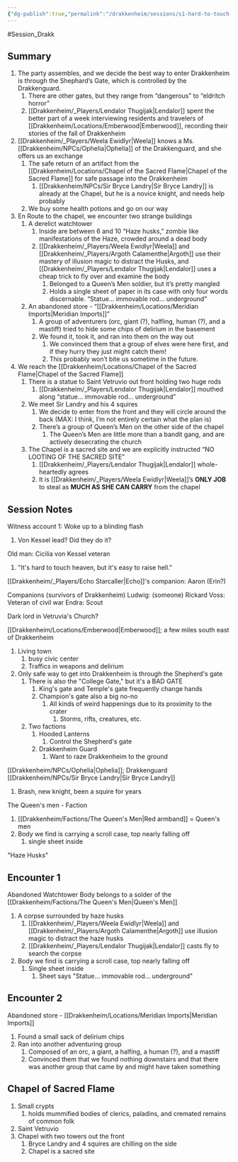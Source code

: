 ```yaml
---
{"dg-publish":true,"permalink":"/drakkenheim/sessions/s1-hard-to-touch-heaven/"}
---
```



#Session_Drakk

## Summary


1. The party assembles, and we decide the best way to enter Drakkenheim is through the Shephard’s Gate, which is controlled by the Drakkenguard.
	1. There are other gates, but they range from “dangerous” to “eldritch horror”
	2. [[Drakkenheim/_Players/Lendalor Thugijak\|Lendalor]] spent the better part of a week interviewing residents and travelers of [[Drakkenheim/Locations/Emberwood\|Emberwood]], recording their stories of the fall of Drakkenheim
2. [[Drakkenheim/_Players/Weela Ewidlyr\|Weela]] knows a Ms. [[Drakkenheim/NPCs/Ophelia\|Ophelia]] of the Drakkenguard, and she offers us an exchange
	1. The safe return of an artifact from the [[Drakkenheim/Locations/Chapel of the Sacred Flame\|Chapel of the Sacred Flame]] for safe passage into the Drakkenheim
		1. [[Drakkenheim/NPCs/Sir Bryce Landry\|Sir Bryce Landry]] is already at the Chapel, but he is a novice knight, and needs help probably
	2. We buy some health potions and go on our way
3. En Route to the chapel, we encounter two strange buildings
	1. A derelict watchtower
		1. Inside are between 6 and 10 “Haze husks,” zombie like manifestations of the Haze, crowded around a dead body
		2. [[Drakkenheim/_Players/Weela Ewidlyr\|Weela]] and [[Drakkenheim/_Players/Argoth Calamenthe\|Argoth]] use their mastery of illusion magic to distract the Husks, and [[Drakkenheim/_Players/Lendalor Thugijak\|Lendalor]] uses a cheap trick to fly over and examine the body
			1. Belonged to a Queen’s Men soldier, but it’s pretty mangled
			2. Holds a single sheet of paper in its case with only four words discernable. “Statue… immovable rod… underground”
	2. An abandoned store - “[[Drakkenheim/Locations/Meridian Imports\|Meridian Imports]]”
		1. A group of adventurers (orc, giant (?), halfling, human (?), and a mastiff) tried to hide some chips of delirium in the basement
		2. We found it, took it, and ran into them on the way out
			1. We convinced them that a group of elves were here first, and if they hurry they just might catch them!
			2. This probably won’t bite us sometime in the future.
4. We reach the [[Drakkenheim/Locations/Chapel of the Sacred Flame\|Chapel of the Sacred Flame]]
	1. There is a statue to Saint Vetruvio out front holding two huge rods
		1. [[Drakkenheim/_Players/Lendalor Thugijak\|Lendalor]] mouthed along “statue… immovable rod… underground”
	2. We meet Sir Landry and his 4 squires
		1. We decide to enter from the front and they will circle around the back (MAX: I think, I’m not entirely certain what the plan is)
		2. There’s a group of Queen’s Men on the other side of the chapel
			1. The Queen’s Men are little more than a bandit gang, and are actively desecrating the church
	3. The Chapel is a sacred site and we are explicitly instructed “NO LOOTING OF THE SACRED SITE”
		1. [[Drakkenheim/_Players/Lendalor Thugijak\|Lendalor]] whole-heartedly agrees
		2. It is [[Drakkenheim/_Players/Weela Ewidlyr\|Weela]]’s **ONLY JOB** to steal as **MUCH AS SHE CAN CARRY** from the chapel




## Session Notes

Witness account 1: Woke up to a blinding flash

1. Von Kessel lead? Did they do it?


Old man: Cicilia von Kessel veteran
1. "It's hard to touch heaven, but it's easy to raise hell."

[[Drakkenheim/_Players/Echo Starcaller\|Echo]]'s companion: Aaron (Erin?)

Companions (survivors of Drakkenheim)
Ludwig: (someone)
Rickard Voss: Veteran of civil war
Endra: Scout

Dark lord in Vetruvia's Church?

[[Drakkenheim/Locations/Emberwood\|Emberwood]]; a few miles south east of Drakkenheim
1. Living town
	1. busy civic center
	2. Traffics in weapons and delirium
2. Only safe way to get into Drakkenheim is through the Shepherd's gate
	1. There is also the "College Gate," but it's a BAD GATE
		1. King's gate and Temple's gate frequently change hands
		2. Champion's gate also a big no-no
			1. All kinds of weird happenings due to its proximity to the crater
				1. Storms, rifts, creatures, etc.
	2. Two factions
		1. Hooded Lanterns
			1. Control the Shepherd's gate
		2. Drakkenheim Guard
			1. Want to raze Drakkenheim to the ground

[[Drakkenheim/NPCs/Ophelia\|Ophelia]]; Drakkenguard
[[Drakkenheim/NPCs/Sir Bryce Landry\|Sir Bryce Landry]]
1. Brash, new knight, been a squire for years


The Queen's men - Faction
1. [[Drakkenheim/Factions/The Queen's Men\|Red armband]] = Queen's men
2. Body we find is carrying a scroll case, top nearly falling off
	1. single sheet inside


"Haze Husks"


## Encounter 1
Abandoned Watchtower
Body belongs to a solder of the [[Drakkenheim/Factions/The Queen's Men\|Queen's Men]]
1. A corpse surrounded by haze husks
	1. [[Drakkenheim/_Players/Weela Ewidlyr\|Weela]] and [[Drakkenheim/_Players/Argoth Calamenthe\|Argoth]] use illusion magic to distract the haze husks
	2. [[Drakkenheim/_Players/Lendalor Thugijak\|Lendalor]] casts fly to search the corpse
2. Body we find is carrying a scroll case, top nearly falling off
	1. Single sheet inside
		1. Sheet says "Statue... immovable rod... underground"

## Encounter 2
Abandoned store - [[Drakkenheim/Locations/Meridian Imports\|Meridian Imports]]
1. Found a small sack of delirium chips
2. Ran into another adventuring group
	1. Composed of an orc, a giant, a halfing, a human (?), and a mastiff
	2. Convinced them that we found nothing downstairs and that there was another group that came by and might have taken something

## Chapel of Sacred Flame
1. Small crypts
	1. holds mummified bodies of clerics, paladins, and cremated remains of common folk
2. Saint Vetruvio
3. Chapel with two towers out the front
	1. Bryce Landry and 4 squires are chilling on the side
	2. Chapel is a sacred site